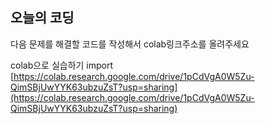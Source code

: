 ## 오늘의 코딩 

다음 문제를 해결할 코드를 작성해서 colab링크주소를 올려주세요 


colab으로 실습하기 import [https://colab.research.google.com/drive/1pCdVgA0W5Zu-QimSBjUwYYK63ubzuZsT?usp=sharing](https://colab.research.google.com/drive/1pCdVgA0W5Zu-QimSBjUwYYK63ubzuZsT?usp=sharing)
